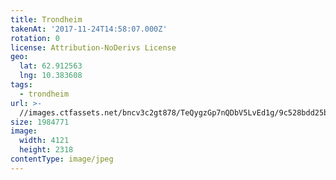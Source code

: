 ```yaml
---
title: Trondheim
takenAt: '2017-11-24T14:58:07.000Z'
rotation: 0
license: Attribution-NoDerivs License
geo:
  lat: 62.912563
  lng: 10.383608
tags:
  - trondheim
url: >-
  //images.ctfassets.net/bncv3c2gt878/TeQygzGp7nQDbV5LvEd1g/9c528bdd25b7e7da9a19013625218aaf/trondheim_38575596296_o
size: 1984771
image:
  width: 4121
  height: 2318
contentType: image/jpeg
---
```


